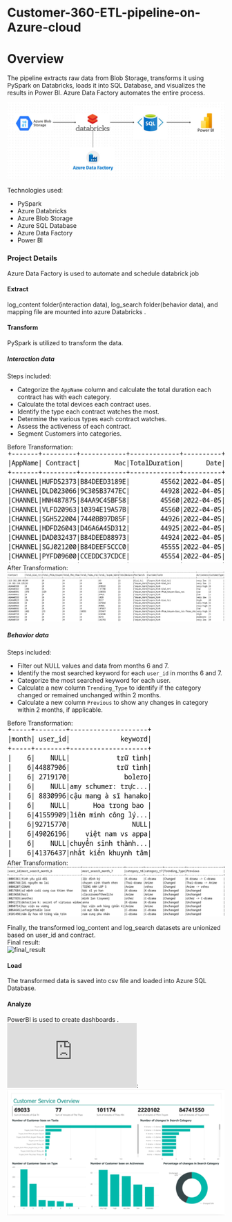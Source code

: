 # Customer-360-ETL-pipeline-on-Azure-cloud
# Overview
The pipeline extracts raw data from Blob Storage, transforms it using PySpark on Databricks, loads it into SQL Database, and visualizes the results in Power BI. Azure Data Factory automates the entire process.

![ETL_pipeline_Azure_Cloud](https://github.com/hien2706/Customer-360-ETL-pipeline-on-Azure-cloud/blob/main/images/ETL_pipeline.jpg)

Technologies used:
- PySpark
- Azure Databricks
- Azure Blob Storage
- Azure SQL Database
- Azure Data Factory
- Power BI

### Project Details
Azure Data Factory is used to automate and schedule databrick job
#### Extract
log_content folder(interaction data), log_search folder(behavior data), and mapping file are mounted into azure Databricks .

#### Transform
PySpark is utilized to transform the data.
##### Interaction data
Steps included:
- Categorize the `AppName` column and calculate the total duration each contract has with each category.
- Calculate the total devices each contract uses.
- Identify the type each contract watches the most.
- Determine the various types each contract watches.
- Assess the activeness of each contract.
- Segment Customers into categories.

Before Transformation:\
![interaction_data_before](https://github.com/hien2706/Customer360/blob/main/pictures/interaction_data_before.png)\
After Transformation:\
![interaction_data_after](https://github.com/hien2706/Customer360/blob/main/pictures/interaction_data_after.png)

##### Behavior data
Steps included:
- Filter out NULL values and data from months 6 and 7.
- Identify the most searched keyword for each `user_id` in months 6 and 7.
- Categorize the most searched keyword for each user.
- Calculate a new column `Trending_Type` to identify if the category changed or remained unchanged within 2 months.
- Calculate a new column `Previous` to show any changes in category within 2 months, if applicable.
  
Before Transformation:\
![behavior_data_before](https://github.com/hien2706/Customer360/blob/main/pictures/behavior_data_before.png)\
After Transformation:\
![behavior_data_after](https://github.com/hien2706/Customer360/blob/main/pictures/behavior_data_after.png)

Finally, the transformed log_content and log_search datasets are unionized based on user_id and contract. \
Final result: \
![final_result](https://github.com/hien2706/Customer360/blob/main/pictures/customer_data_final.png)

#### Load
The transformed data is saved into csv file and loaded into Azure SQL Database.

#### Analyze
PowerBI is used to create dashboards .\
![Dashboard](https://github.com/hien2706/Customer360/blob/main/pictures/customer_data.pdf):\
![DashBoard](https://github.com/hien2706/Customer360/blob/main/pictures/dashboard.png)
